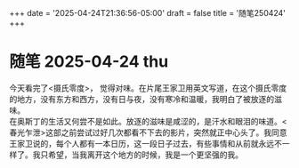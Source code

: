 +++
date = '2025-04-24T21:36:56-05:00'
draft = false
title = '随笔250424'
+++

# 随笔 2025-04-24 thu

今天看完了<摄氏零度>， 觉得对味。在片尾王家卫用英文写道，在这个摄氏零度的地方，没有东方和西方，没有日与夜，没有寒冷和温暖，我明白了被放逐的滋味。  
在奥斯丁的生活又何尝不是如此。放逐的滋味是咸涩的，是汗水和眼泪的味道。<春光乍泄>这部之前尝试过好几次都看不下去的影片，突然就正中心头了。我同意王家卫说的，每个人都有一本日历，这一段日子过去，有些事情和从前就永远不一样了。我只希望，当我离开这个地方的时候，我是一个更坚强的我。